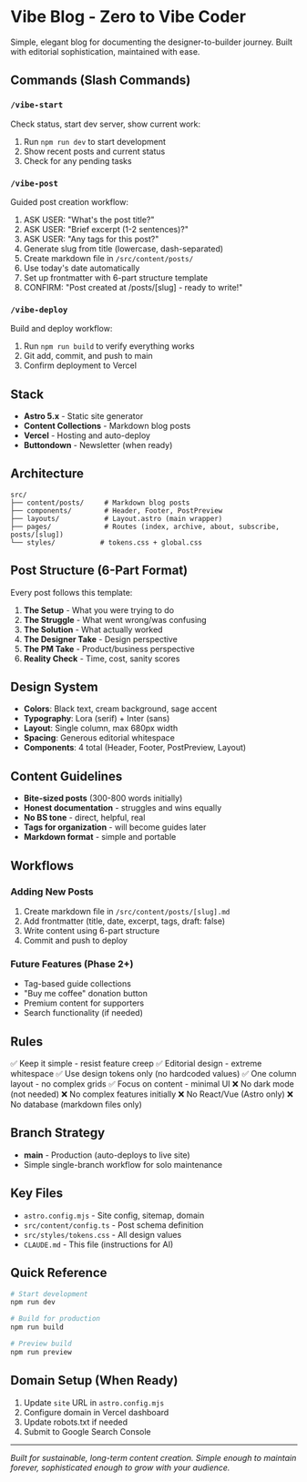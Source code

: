 # Vibe Blog - Zero to Vibe Coder

Simple, elegant blog for documenting the designer-to-builder journey. Built with editorial sophistication, maintained with ease.

## Commands (Slash Commands)

### `/vibe-start`
Check status, start dev server, show current work:
1. Run `npm run dev` to start development
2. Show recent posts and current status
3. Check for any pending tasks

### `/vibe-post` 
Guided post creation workflow:
1. ASK USER: "What's the post title?"
2. ASK USER: "Brief excerpt (1-2 sentences)?"
3. ASK USER: "Any tags for this post?"
4. Generate slug from title (lowercase, dash-separated)
5. Create markdown file in `/src/content/posts/`
6. Use today's date automatically
7. Set up frontmatter with 6-part structure template
8. CONFIRM: "Post created at /posts/[slug] - ready to write!"

### `/vibe-deploy`
Build and deploy workflow:
1. Run `npm run build` to verify everything works
2. Git add, commit, and push to main
3. Confirm deployment to Vercel

## Stack
- **Astro 5.x** - Static site generator
- **Content Collections** - Markdown blog posts
- **Vercel** - Hosting and auto-deploy
- **Buttondown** - Newsletter (when ready)

## Architecture
```
src/
├── content/posts/     # Markdown blog posts
├── components/        # Header, Footer, PostPreview
├── layouts/           # Layout.astro (main wrapper)
├── pages/             # Routes (index, archive, about, subscribe, posts/[slug])
└── styles/           # tokens.css + global.css
```

## Post Structure (6-Part Format)
Every post follows this template:
1. **The Setup** - What you were trying to do
2. **The Struggle** - What went wrong/was confusing
3. **The Solution** - What actually worked
4. **The Designer Take** - Design perspective
5. **The PM Take** - Product/business perspective  
6. **Reality Check** - Time, cost, sanity scores

## Design System
- **Colors**: Black text, cream background, sage accent
- **Typography**: Lora (serif) + Inter (sans) 
- **Layout**: Single column, max 680px width
- **Spacing**: Generous editorial whitespace
- **Components**: 4 total (Header, Footer, PostPreview, Layout)

## Content Guidelines
- **Bite-sized posts** (300-800 words initially)
- **Honest documentation** - struggles and wins equally
- **No BS tone** - direct, helpful, real
- **Tags for organization** - will become guides later
- **Markdown format** - simple and portable

## Workflows

### Adding New Posts
1. Create markdown file in `/src/content/posts/[slug].md`
2. Add frontmatter (title, date, excerpt, tags, draft: false)
3. Write content using 6-part structure
4. Commit and push to deploy

### Future Features (Phase 2+)
- Tag-based guide collections
- "Buy me coffee" donation button  
- Premium content for supporters
- Search functionality (if needed)

## Rules
✅ Keep it simple - resist feature creep
✅ Editorial design - extreme whitespace
✅ Use design tokens only (no hardcoded values)
✅ One column layout - no complex grids
✅ Focus on content - minimal UI
❌ No dark mode (not needed)
❌ No complex features initially
❌ No React/Vue (Astro only)
❌ No database (markdown files only)

## Branch Strategy
- **main** - Production (auto-deploys to live site)
- Simple single-branch workflow for solo maintenance

## Key Files
- `astro.config.mjs` - Site config, sitemap, domain
- `src/content/config.ts` - Post schema definition
- `src/styles/tokens.css` - All design values
- `CLAUDE.md` - This file (instructions for AI)

## Quick Reference
```bash
# Start development
npm run dev

# Build for production  
npm run build

# Preview build
npm run preview
```

## Domain Setup (When Ready)
1. Update `site` URL in `astro.config.mjs`
2. Configure domain in Vercel dashboard
3. Update robots.txt if needed
4. Submit to Google Search Console

---

*Built for sustainable, long-term content creation. Simple enough to maintain forever, sophisticated enough to grow with your audience.*